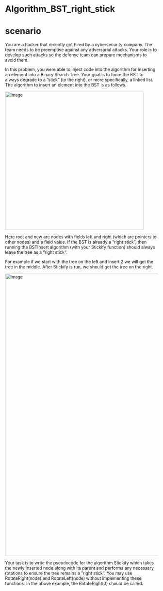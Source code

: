 # Algorithm_BST_right_stick

# scenario
You are a hacker that recently got hired by a cybersecurity company. The team needs to be preemptive
against any adversarial attacks. Your role is to develop such attacks so the defense team can prepare
mechanisms to avoid them.

In this problem, you were able to inject code into the algorithm for inserting an element into a Binary
Search Tree. Your goal is to force the BST to always degrade to a ”stick” (to the right), or
more specifically, a linked list. The algorithm to insert an element into the BST is as follows.

<img width="456" alt="image" src="https://user-images.githubusercontent.com/19381768/197389813-a925cca4-2b06-4f86-bbe0-6ac51b1ac292.png">

Here root and new are nodes with fields left and right (which are pointers to other nodes) and a field
value. If the BST is already a ”right stick”, then running the BSTInsert algorithm (with your Stickify
function) should always leave the tree as a ”right stick”.

For example if we start with the tree on the left and insert 2 we will get the tree in the middle. After
Stickify is run, we should get the tree on the right.

<img width="931" alt="image" src="https://user-images.githubusercontent.com/19381768/197389831-ace7cd02-e4e1-46cc-8334-fac808bf1677.png">

Your task is to write the pseudocode for the algorithm Stickify which takes the newly inserted node
along with its parent and performs any necessary rotations to ensure the tree remains a ”right stick”.
You may use RotateRight(node) and RotateLeft(node) without implementing these functions. In
the above example, the RotateRight(3) should be called.

